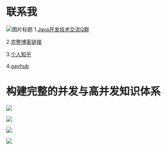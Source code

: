 # 联系我
![](http://upload-images.jianshu.io/upload_images/4685968-6a8b28d2fd95e8b7?imageMogr2/auto-orient/strip%7CimageView2/2/w/1240 "图片标题") 
1.[Java开发技术交流Q群](https://jq.qq.com/?_wv=1027&k=5UB4P1T)

2.[完整博客链接](http://www.shishusheng.com)

3.[个人知乎](http://www.zhihu.com/people/shi-shu-sheng-)

4.[gayhub](https://github.com/Wasabi1234)
# 构建完整的并发与高并发知识体系

![](https://upload-images.jianshu.io/upload_images/4685968-92447a24b4f8cf38.png?imageMogr2/auto-orient/strip%7CimageView2/2/w/1240)

![](https://upload-images.jianshu.io/upload_images/4685968-6fc1465c0b063ef8.png?imageMogr2/auto-orient/strip%7CimageView2/2/w/1240)

![](https://upload-images.jianshu.io/upload_images/4685968-7fd306f9bc9b4bec.png?imageMogr2/auto-orient/strip%7CimageView2/2/w/1240)


![](https://upload-images.jianshu.io/upload_images/4685968-76a236d781f7dee7.png?imageMogr2/auto-orient/strip%7CimageView2/2/w/1240)
